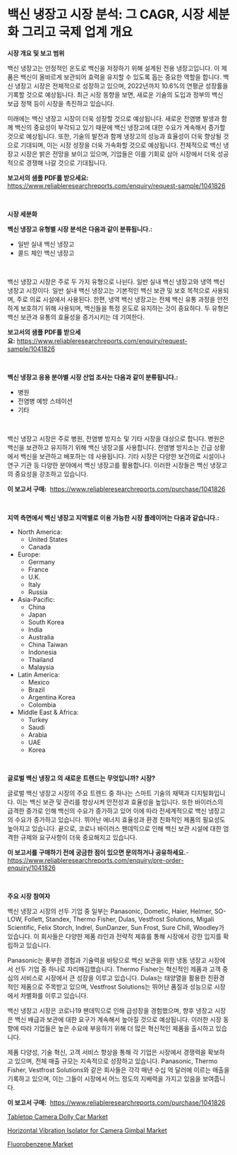 <p><h1>백신 냉장고 시장 분석: 그 CAGR, 시장 세분화 그리고 국제 업계 개요</h1></p><p><strong>시장 개요 및 보고 범위</strong></p>
<p><p>백신 냉장고는 안정적인 온도로 백신을 저장하기 위해 설계된 전용 냉장고입니다. 이 제품은 백신이 올바르게 보관되어 효력을 유지할 수 있도록 돕는 중요한 역할을 합니다. 백신 냉장고 시장은 전체적으로 성장하고 있으며, 2022년까지 10.6%의 연평균 성장률을 기록할 것으로 예상됩니다. 최근 시장 동향을 보면, 새로운 기술의 도입과 정부의 백신 보급 정책 등이 시장을 촉진하고 있습니다. </p><p>미래에는 백신 냉장고 시장이 더욱 성장할 것으로 예상됩니다. 새로운 전염병 발생과 함께 백신의 중요성이 부각되고 있기 때문에 백신 냉장고에 대한 수요가 계속해서 증가할 것으로 예상됩니다. 또한, 기술의 발전과 함께 냉장고의 성능과 효율성이 더욱 향상될 것으로 기대되며, 이는 시장 성장을 더욱 가속화할 것으로 예상됩니다. 전체적으로 백신 냉장고 시장은 밝은 전망을 보이고 있으며, 기업들은 이를 기회로 삼아 시장에서 더욱 성공적으로 경쟁해 나갈 것으로 기대됩니다.</p></p>
<p><strong>보고서의 샘플 PDF를 받으세요:</strong> <a href="https://www.reliableresearchreports.com/enquiry/request-sample/1041826">https://www.reliableresearchreports.com/enquiry/request-sample/1041826</a></p>
<p>&nbsp;</p>
<p><strong>시장 세분화</strong></p>
<p><strong>백신 냉장고 유형별 시장 분석은 다음과 같이 분류됩니다.:</strong></p>
<p><ul><li>일반 실내 백신 냉장고</li><li>콜드 체인 백신 냉장고</li></ul></p>
<p>&nbsp;</p>
<p><p>백신 냉장고 시장은 주로 두 가지 유형으로 나뉜다. 일반 실내 백신 냉장고와 냉역 백신 냉장고 시장이다. 일반 실내 백신 냉장고는 기본적인 백신 보관 및 보호 목적으로 사용되며, 주로 의료 시설에서 사용된다. 한편, 냉역 백신 냉장고는 전체 백신 유통 과정을 안전하게 보호하기 위해 사용되며, 백신들을 특정 온도로 유지하는 것이 중요하다. 두 유형은 백신 보관과 유통의 효율성을 증가시키는 데 기여한다.</p></p>
<p><strong>보고서의 샘플 PDF를 받으세요:</strong>&nbsp;<a href="https://www.reliableresearchreports.com/enquiry/request-sample/1041826">https://www.reliableresearchreports.com/enquiry/request-sample/1041826</a></p>
<p>&nbsp;</p>
<p><strong> 백신 냉장고 응용 분야별 시장 산업 조사는 다음과 같이 분류됩니다.:</strong></p>
<p><ul><li>병원</li><li>전염병 예방 스테이션</li><li>기타</li></ul></p>
<p>&nbsp;</p>
<p><p>백신 냉장고 시장은 주로 병원, 전염병 방지소 및 기타 시장을 대상으로 합니다. 병원은 백신을 보관하고 유지하기 위해 백신 냉장고를 사용합니다. 전염병 방지소는 긴급 상황에서 백신을 보관하고 배포하는 데 사용됩니다. 기타 시장은 다양한 보건의료 시설이나 연구 기관 등 다양한 분야에서 백신 냉장고를 활용합니다. 이러한 시장들은 백신 냉장고의 중요성을 강조하고 있습니다.</p></p>
<p><strong>이 보고서 구매:</strong>&nbsp; <a href="https://www.reliableresearchreports.com/purchase/1041826">https://www.reliableresearchreports.com/purchase/1041826</a></p>
<p>&nbsp;</p>
<p><strong>지역 측면에서 백신 냉장고 지역별로 이용 가능한 시장 플레이어는 다음과 같습니다.:</strong></p>
<p><ul>
    <li>
        North America:
        <ul>
            <li>United States</li>
            <li>Canada</li>
        </ul>
    </li>
    <li>
        Europe:
        <ul>
            <li>Germany</li>
            <li>France</li>
            <li>U.K.</li>
            <li>Italy</li>
            <li>Russia</li>
        </ul>
    </li>
    <li>
        Asia-Pacific:
        <ul>
            <li>China</li>
            <li>Japan</li>
            <li>South Korea</li>
            <li>India</li>
            <li>Australia</li>
            <li>China Taiwan</li>
            <li>Indonesia</li>
            <li>Thailand</li>
            <li>Malaysia</li>
        </ul>
    </li>
    <li>
        Latin America:
        <ul>
            <li>Mexico</li>
            <li>Brazil</li>
            <li>Argentina Korea</li>
            <li>Colombia</li>
        </ul>
    </li>
    <li>
        Middle East & Africa:
        <ul>
            <li>Turkey</li>
            <li>Saudi</li>
            <li>Arabia</li>
            <li>UAE</li>
            <li>Korea</li>
        </ul>
    </li>
    </ul></p>
<p>&nbsp;</p>
<p><strong>글로벌 백신 냉장고 의 새로운 트렌드는 무엇입니까? 시장?</strong></p>
<p><p>글로벌 백신 냉장고 시장의 주요 트렌드 중 하나는 스마트 기술의 채택과 디지털화입니다. 이는 백신 보관 및 관리를 향상시켜 안전성과 효율성을 높입니다. 또한 바이러스의 급격한 증가로 인해 백신의 수요가 증가하고 있어 이에 따라 전세계적으로 백신 냉장고의 수요가 증가하고 있습니다. 뛰어난 에너지 효율성과 환경 친화적인 제품의 필요성도 높아지고 있습니다. 끝으로, 코로나 바이러스 팬데믹으로 인해 백신 보관 시설에 대한 엄격한 규제와 요구사항이 더욱 중요해지고 있습니다.</p></p>
<p><strong>이 보고서를 구매하기 전에 궁금한 점이 있으면 문의하거나 공유하세요.</strong>- <a href="https://www.reliableresearchreports.com/enquiry/pre-order-enquiry/1041826">https://www.reliableresearchreports.com/enquiry/pre-order-enquiry/1041826</a></p>
<p>&nbsp;</p>
<p><strong>주요 시장 참여자</strong></p>
<p><p>백신 냉장고 시장의 선두 기업 중 일부는 Panasonic, Dometic, Haier, Helmer, SO-LOW, Follett, Standex, Thermo Fisher, Dulas, Vestfrost Solutions, Migali Scientific, Felix Storch, Indrel, SunDanzer, Sun Frost, Sure Chill, Woodley가 있습니다. 이 회사들은 다양한 제품 라인과 전략적 제휴를 통해 시장에서 강한 입지를 확립하고 있습니다.</p><p>Panasonic는 풍부한 경험과 기술력을 바탕으로 백신 보관을 위한 냉동 냉장고 시장에서 선두 기업 중 하나로 자리매김했습니다. Thermo Fisher는 혁신적인 제품과 고객 중심의 서비스로 시장에서 큰 성장을 이루고 있습니다. Dulas는 태양열을 활용한 친환경적인 제품으로 주목받고 있으며, Vestfrost Solutions는 뛰어난 품질과 성능으로 시장에서 차별화를 이루고 있습니다.</p><p>백신 냉장고 시장은 코로나19 팬데믹으로 인해 급성장을 경험했으며, 향후 냉장고 시장은 백신 배급과 보관에 대한 요구가 계속해서 높아질 것으로 예상됩니다. 이러한 시장 동향에 따라 기업들은 높은 수요에 부응하기 위해 더 많은 혁신적인 제품을 출시하고 있습니다.</p><p>제품 다양성, 기술 혁신, 고객 서비스 향상을 통해 각 기업은 시장에서 경쟁력을 확보하고 있으며, 전체 매출 규모는 지속적으로 성장하고 있습니다. Panasonic, Thermo Fisher, Vestfrost Solutions와 같은 회사들은 각각 매년 수십 억 달러에 이르는 매출을 기록하고 있으며, 이는 그들이 시장에서 어느 정도의 지배력을 가지고 있음을 보여줍니다.</p></p>
<p><strong>이 보고서 구매:</strong>&nbsp;&nbsp;<a href="https://www.reliableresearchreports.com/purchase/1041826">https://www.reliableresearchreports.com/purchase/1041826</a></p>
<p><p><a href="https://view.publitas.com/reportprime-1/tabletop-camera-dolly-car-market-analysis-and-market-size-global-industry-overview-market-segmentation-and-forecast-2023-to-2030/">Tabletop Camera Dolly Car Market</a></p><p><a href="https://view.publitas.com/reportprime-1/global-horizontal-vibration-isolator-for-camera-gimbal-market-size-and-market-trends-insights-and-projections-from-2023-to-2030/">Horizontal Vibration Isolator for Camera Gimbal Market</a></p><p><a href="https://github.com/Glendatilghmankmgz0rbhwpy/Market-Research-Report-List-1/blob/main/fluorobenzene-market.md">Fluorobenzene Market</a></p></p>
